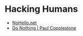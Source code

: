# Hacking Humans

* [NoHello.net](https://nohello.net)
* [Do Nothing | Paul Copplestone](https://paul.copplest.one/blog/do-nothing.html)